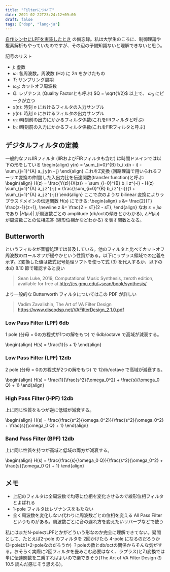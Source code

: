 ```yaml
---
title: "Filterについて"
date: 2021-02-22T23:24:12+09:00
draft: false
tags: ["dsp", "lang-ja"]
---
```


[自作シンセにLPFを実装したとき](https://github.com/klknn/synth2/commit/e8ee1bc4a237c5b2c5c388d2fab7a3fb1977c26a) の備忘録。私は大学生のころに、制御理論や複素解析もやっていたのですが、その辺の予備知識ないと理解できないと思う。

記号のリスト

- $j$: 虚数
- $\omega$: 各周波数。周波数 (Hz) に $2\pi$ をかけたもの
- $T$: サンプリング周期
- $\omega_0$: カットオフ周波数
- $Q$: レゾナンス (Quality Factorとも呼ぶ) $Q = \sqrt{1/2}$ 以上で、 $\omega_0$ にピークが立つ
- $x(n)$: 時刻 $n$ におけるフィルタの入力サンプル
- $y(n)$: 時刻 $n$ におけるフィルタの出力サンプル
- $a_i$: i時刻前の出力にかかるフィルタ係数(これをIIRフィルタと呼ぶ)
- $b_i$: i時刻前の入力にかかるフィルタ係数(これをFIRフィルタと呼ぶ)

## デジタルフィルタの定義

一般的なフルIIRフィルタ (IIRおよびFIRフィルタも含む) は時間ドメインでは以下の形をしている 
\begin{align}
y(n) = \sum_{i=0}^{B} b_i x(n - i) - \sum_{j=1}^{A} a_j y(n - j)
\end{align}
これをZ変換 (回路理論で用いられるフーリエ変換の仲間)した入出力比を伝達関数(transfer function)と呼ぶ:
\begin{align}
H(z) = \frac{Y(z)}{X(z)} = \sum_{i=0}^{B} b_i z^{-i} - H(z) \sum_{j=1}^{A} a_j z^{-j} = \frac{\sum_{i=0}^{B} b_i z^{-i}}{1 + \sum_{j=1}^{A} a_j z^{-j}}
\end{align}
ここで次のような bilinear 変換によりラプラスドメインの伝達関数 $H(s)$ にできる:
\begin{align}
s &= \frac{2}{T} \frac{z-1}{z+1}, \newline
z &= \frac{2 + sT}{2 - sT},
\end{align}
なお $s = j \omega$ であり $|H(j \omega)|$ が周波数ごとの amplitude (db/octの傾きとかわかる), $\angle{H(j \omega)}$ が周波数ごとの位相応答 (線形位相かなどわかる) を表す関数となる。

## Butterworth

というフィルタが音響処理では普及している。他のフィルタと比べてカットオフ周波数のロールオフが緩やかという性質がある。以下にラプラス領域での定義を示す。Z変換した値は数式記号処理ソフトを使って式 (3) を代入するか、以下の本の 8.10 節で確認すると良い

> Sean Luke, 2019, Computational Music Synthesis, zeroth edition, available for free at http://cs.gmu.edu/~sean/book/synthesis/ 

より一般的な Butterworth フィルタについてはこの PDF が詳しい

> Vadim Zavalishin, The Art of VA Filter Design https://www.discodsp.net/VAFilterDesign_2.1.0.pdf

### Low Pass Filter (LPF) 6db

1 pole (分母 = 0の方程式が1つの解をもつ) で 6db/octave で高域が減衰する。

\begin{align}
H(s) = \frac{1}{s + 1}
\end{align}

### Low Pass Filter (LPF) 12db

2 pole (分母 = 0の方程式が2つの解をもつ) で 12db/octave で高域が減衰する。

\begin{align}
H(s) = \frac{1}{\frac{s^2}{\omega_0^2} + \frac{s}{\omega_0 Q} + 1}
\end{align}

### High Pass Filter (HPF) 12db

上に同じ性質をもつが逆に低域が減衰する。

\begin{align}
H(s) = \frac{\frac{s^2}{\omega_0^2}}{\frac{s^2}{\omega_0^2} + \frac{s}{\omega_0 Q} + 1}
\end{align}


### Band Pass Filter (BPF) 12db

上に同じ性質を持つが高域と低域の両方が減衰する。

\begin{align}
H(s) = \frac{\frac{s}{\omega_0 Q}}{\frac{s^2}{\omega_0^2} + \frac{s}{\omega_0 Q} + 1}
\end{align}

## メモ

- 上記のフィルタは全周波数で均等に位相を変化させるので線形位相フィルタとよばれる
- 1-pole フィルタはレゾナンスをもたない
- 全く周波数を変化しない代わりに周波数ごとの位相を変える All Pass Filterというものがある。周波数ごとに音の遅れ方を変えたいリバーブなどで使う

私にはまだN-poleのLPFとかがどういう形なのか完全に理解できてない。疑問として、たとえば2-pole のフィルタを 2回かけたら 4-pole になるのだろうか (3-poleは1+2-poleなのだろうか) ？poleの数とdb/octの関係からそんな気がする。おそらく実際に2回フィルタを畳みこむ必要はなく、ラプラス(とZ)変換では単に伝達関数を二乗すればよいので楽できそう(The Art of VA Filter Design の 10.5 読んだ感じそう思える)。
